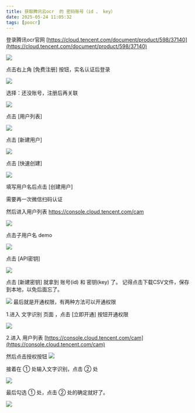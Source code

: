 ```yaml
---
title: 获取腾讯云ocr  的 密码账号（id 、 key）
date: 2025-05-24 11:05:32
tags: [poocr]
---
```




登录腾讯ocr官网 [https://cloud.tencent.com/document/product/598/37140](https://cloud.tencent.com/document/product/598/37140)

![](https://i-blog.csdnimg.cn/img_convert/bc8b2eb47399bc185b9eb6e94aa10232.png)

点击右上角 [免费注册] 按钮，实名认证后登录

![](https://i-blog.csdnimg.cn/img_convert/f302e2589e9d3ad979a333507e1a6e84.png)

选择：还没账号，注册后再关联

![](https://i-blog.csdnimg.cn/img_convert/289465a26305199c236cea4e3d95ab79.png)

点击 [用户列表]

![](https://i-blog.csdnimg.cn/img_convert/25ee9ef147de6f42619857d61c45023c.png)

点击 [新建用户]

![](https://i-blog.csdnimg.cn/img_convert/ef6e0045d6f770fdd50ce7634fd89d21.png)

点击 [快速创建]

![](https://i-blog.csdnimg.cn/img_convert/58b9e29f6a4c47b4d0879a717a6e9ecc.png)

填写用户名后点击 [创建用户]

需要再一次微信扫码认证

然后进入用户列表 https://console.cloud.tencent.com/cam

![](https://i-blog.csdnimg.cn/img_convert/94b0e94462923b939411733b720ba0cf.png)

点击子用户名 demo

![](https://i-blog.csdnimg.cn/img_convert/0547aa76c982d1fca6a7c4cef5908229.png)

点击 [API密钥]

![](https://i-blog.csdnimg.cn/img_convert/cf65854fd54c9ce4fe17ab691e824c97.png)

点击 [新建密钥] 就拿到 账号(id) 和 密钥(key) 了。
记得点击下载CSV文件，保存到本地，以免后面忘了。

![](https://i-blog.csdnimg.cn/img_convert/fd14416c6f3a732b8025d3d126ce0641.png)
最后就是开通权限，有两种方法可以开通权限

1.进入 文字识别 页面 ，点击 [立即开通] 按钮开通权限

![](https://i-blog.csdnimg.cn/img_convert/1ddd77523280b1f670052f658d67811a.png)

2.进入 用户列表 [https://console.cloud.tencent.com/cam](https://console.cloud.tencent.com/cam)

然后点击授权按钮
![](https://i-blog.csdnimg.cn/img_convert/a4ea0ffde405fdea3cdb69be0d324c2a.png)

接着在 ① 处输入文字识别，点击 ② 处

![](https://i-blog.csdnimg.cn/img_convert/2a28038a8d87f4bd95365686e6beb760.png)

最后勾选 ① 处，点击 ② 处的确定就好了。

![](https://i-blog.csdnimg.cn/img_convert/f1be179f594c11150963b3a1e2bdb164.png)